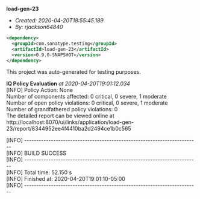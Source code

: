 **load-gen-23**
+ _Created: 2020-04-20T18:55:45.189_
+ _By: rjackson64840_

```xml
<dependency>
  <groupId>com.sonatype.testing</groupId>
  <artifactId>load-gen-23</artifactId>
  <version>0.9.0-SNAPSHOT</version>
</dependency>
```

This project was auto-generated for testing purposes.

**IQ Policy Evaluation** _at 2020-04-20T19:01:12.034_  
[INFO] Policy Action: None  
Number of components affected: 0 critical, 0 severe, 1 moderate  
Number of open policy violations: 0 critical, 0 severe, 1 moderate  
Number of grandfathered policy violations: 0  
The detailed report can be viewed online at http://localhost:8070/ui/links/application/load-gen-23/report/8344952ee4f4410ba2d2494ce1b0c565  
  
[INFO] ------------------------------------------------------------------------  
[INFO] BUILD SUCCESS  
[INFO] ------------------------------------------------------------------------  
[INFO] Total time: 52.150 s  
[INFO] Finished at: 2020-04-20T19:01:10-05:00  
[INFO] ------------------------------------------------------------------------  
  
